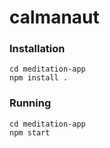 # calmanaut

### Installation
```
cd meditation-app
npm install .
```

### Running
```
cd meditation-app
npm start
```
